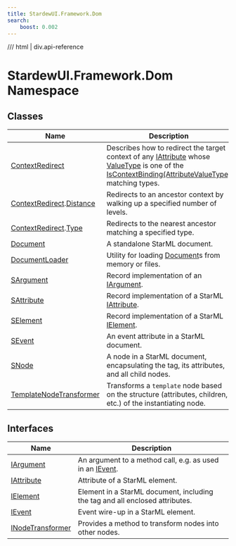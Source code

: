 ```yaml
---
title: StardewUI.Framework.Dom
search:
    boost: 0.002
---
```


<link rel="stylesheet" href="/StardewUI/stylesheets/reference.css" />

/// html | div.api-reference

# StardewUI.Framework.Dom Namespace

## Classes

| Name | Description |
| --- | --- |
| [ContextRedirect](contextredirect.md) | Describes how to redirect the target context of any [IAttribute](iattribute.md) whose [ValueType](iattribute.md#valuetype) is one of the [IsContextBinding(AttributeValueType)](../grammar/attributevaluetypeextensions.md#iscontextbindingattributevaluetype) matching types. |
| [ContextRedirect](contextredirect.md).[Distance](contextredirect.distance.md) | Redirects to an ancestor context by walking up a specified number of levels. |
| [ContextRedirect](contextredirect.md).[Type](contextredirect.type.md) | Redirects to the nearest ancestor matching a specified type. |
| [Document](document.md) | A standalone StarML document. |
| [DocumentLoader](documentloader.md) | Utility for loading [Document](document.md)s from memory or files. |
| [SArgument](sargument.md) | Record implementation of an [IArgument](iargument.md). |
| [SAttribute](sattribute.md) | Record implementation of a StarML [IAttribute](iattribute.md). |
| [SElement](selement.md) | Record implementation of a StarML [IElement](ielement.md). |
| [SEvent](sevent.md) | An event attribute in a StarML document. |
| [SNode](snode.md) | A node in a StarML document, encapsulating the tag, its attributes, and all child nodes. |
| [TemplateNodeTransformer](templatenodetransformer.md) | Transforms a `template` node based on the structure (attributes, children, etc.) of the instantiating node. |

## Interfaces

| Name | Description |
| --- | --- |
| [IArgument](iargument.md) | An argument to a method call, e.g. as used in an [IEvent](ievent.md). |
| [IAttribute](iattribute.md) | Attribute of a StarML element. |
| [IElement](ielement.md) | Element in a StarML document, including the tag and all enclosed attributes. |
| [IEvent](ievent.md) | Event wire-up in a StarML element. |
| [INodeTransformer](inodetransformer.md) | Provides a method to transform nodes into other nodes. |

